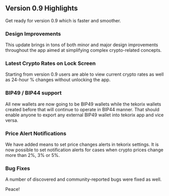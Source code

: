 ## Version 0.9 Highlights

Get ready for version 0.9 which is faster and smoother.

### Design Improvements

This update brings in tons of both minor and major design improvements throughout the app aimed at simplifying complex crypto-related concepts.

### Latest Crypto Rates on Lock Screen

Starting from version 0.9 users are able to view current crypto rates as well as 24-hour % changes without unlocking the app.

### BIP49 / BIP44 support

All new wallets are now going to be BIP49 wallets while the tekorix wallets created before that will continue to operate in BIP44 manner. That should enable anyone to export any external  BIP49 wallet into tekorix app and vice versa.

### Price Alert Notifications

We have added means to set price changes alerts in tekorix settings. It is now possible to set notification alerts for cases when crypto prices change more than 2%, 3% or 5%.

### Bug Fixes

A number of discovered and community-reported bugs were fixed as well.

Peace!
